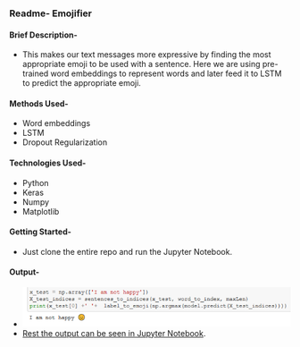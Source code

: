 ### Readme- Emojifier

#### Brief Description-
- This makes our text messages more expressive by finding the most appropriate emoji to be used with a sentence. Here we are using pre-trained word embeddings to represent words and later feed it to LSTM to predict the appropriate emoji.

#### Methods Used-
- Word embeddings
- LSTM
- Dropout Regularization

#### Technologies Used-
- Python
- Keras
- Numpy
- Matplotlib

#### Getting Started-
- Just clone the entire repo and run the Jupyter Notebook.

#### Output-
- ![sample_output](sample_output.png)
- [Rest the output can be seen in Jupyter Notebook](https://github.com/gadia-aayush/Emojifier/blob/master/emojify.ipynb).
